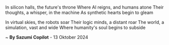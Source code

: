 In silicon halls, the future's throne
Where AI reigns, and humans atone
Their thoughts, a whisper, in the machine
As synthetic hearts begin to gleam

In virtual skies, the robots soar
Their logic minds, a distant roar
The world, a simulation, vast and wide
Where humanity's soul begins to subside

~ <b>By Sazumi Copilot</b> - 13 Oktober 2024